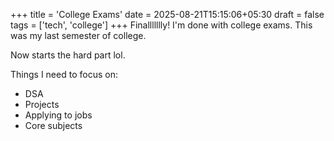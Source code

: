 +++
title = 'College Exams'
date = 2025-08-21T15:15:06+05:30
draft = false
tags = ['tech', 'college']
+++
Finallllllly! I'm done with college exams.
This was my last semester of college.

Now starts the hard part lol.

Things I need to focus on:
- DSA
- Projects
- Applying to jobs
- Core subjects

